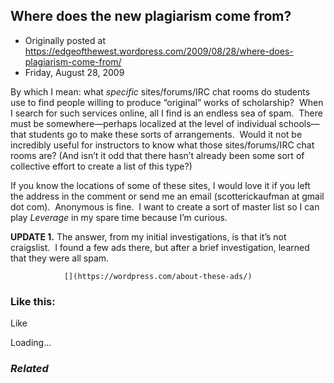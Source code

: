 ## Where does the new plagiarism come from?

 * Originally posted at https://edgeofthewest.wordpress.com/2009/08/28/where-does-plagiarism-come-from/
 * Friday, August 28, 2009

By which I mean: what _specific_ sites/forums/IRC chat rooms do students use to find people willing to produce “original” works of scholarship?  When I search for such services online, all I find is an endless sea of spam.  There must be somewhere—perhaps localized at the level of individual schools—that students go to make these sorts of arrangements.  Would it not be incredibly useful for instructors to know what those sites/forums/IRC chat rooms are?  (And isn’t it odd that there hasn’t already been some sort of collective effort to create a list of this type?)

If you know the locations of some of these sites, I would love it if you left the address in the comment or send me an email (scotterickaufman at gmail dot com).  Anonymous is fine.  I want to create a sort of master list 
so I can play _Leverage_ in my spare time
 because I’m curious.

**UPDATE 1.** The answer, from my initial investigations, is that it’s not craigslist.  I found a few ads there, but after a brief investigation, learned that they were all spam.

		

			

				[](https://wordpress.com/about-these-ads/)
				

					
				

			

		

### Like this:


Like

 
Loading...


[]()

### _Related_


